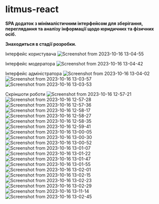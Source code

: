 # litmus-react

**SPA додаток з мінімалістичним інтерфейсом для зберігання, переглядання та аналізу інформації щодо юридичних та фізичних осіб.**

  
**Знаходиться в стадії розробки.**

Інтерфейс користувача
![Screenshot from 2023-10-16 13-04-55](https://github.com/maxmmin/litmus-react/assets/96373600/763361a0-5dba-41f2-b18c-a1caf1c5f2f5)

Інтерфейс модератора
![Screenshot from 2023-10-16 13-04-42](https://github.com/maxmmin/litmus-react/assets/96373600/d5b6cbdc-4255-43f3-85e4-ff3314f8f0e0)

Інтерфейс адміністратора
![Screenshot from 2023-10-16 13-04-02](https://github.com/maxmmin/litmus-react/assets/96373600/cfa3a13c-a55a-469e-910e-748d914e4044)
![Screenshot from 2023-10-16 13-03-57](https://github.com/maxmmin/litmus-react/assets/96373600/5e057720-ae6b-4731-b331-51b2dfd3622b)
![Screenshot from 2023-10-16 13-03-53](https://github.com/maxmmin/litmus-react/assets/96373600/2dc0c6ec-9106-431c-a316-d2396a9edb21)

Скріншоти роботи
![Screenshot from 2023-10-16 12-57-21](https://github.com/maxmmin/litmus-react/assets/96373600/08738ead-e8b7-4a90-8833-d34ddfa51d9a)
![Screenshot from 2023-10-16 12-57-28](https://github.com/maxmmin/litmus-react/assets/96373600/8996217c-ab45-4d32-8e72-203c6c3becb5)
![Screenshot from 2023-10-16 12-57-36](https://github.com/maxmmin/litmus-react/assets/96373600/49825714-4646-45d1-8f6c-e3839678933a)
![Screenshot from 2023-10-16 12-58-17](https://github.com/maxmmin/litmus-react/assets/96373600/d461be27-278a-4b9b-8e94-a9a44b8f6b0e)
![Screenshot from 2023-10-16 12-58-27](https://github.com/maxmmin/litmus-react/assets/96373600/7d5152d2-2dfc-49be-bae2-c4ca6e82f644)
![Screenshot from 2023-10-16 12-58-35](https://github.com/maxmmin/litmus-react/assets/96373600/c9802294-1e83-48a7-8db8-07d318b917e7)
![Screenshot from 2023-10-16 12-59-41](https://github.com/maxmmin/litmus-react/assets/96373600/3509de47-39a2-44e6-8e6e-fb19ad3022e2)
![Screenshot from 2023-10-16 13-00-05](https://github.com/maxmmin/litmus-react/assets/96373600/71116ab5-2718-4dc7-adee-429877bd931f)
![Screenshot from 2023-10-16 13-00-30](https://github.com/maxmmin/litmus-react/assets/96373600/b8f23dfe-0e1c-4670-8c98-95d4a1e1b9e9)
![Screenshot from 2023-10-16 13-00-52](https://github.com/maxmmin/litmus-react/assets/96373600/d42f3630-91d0-45ed-ad35-7944361acdb0)
![Screenshot from 2023-10-16 13-01-07](https://github.com/maxmmin/litmus-react/assets/96373600/d9d93f88-a1bb-4d50-bf72-f068dbcacd4f)
![Screenshot from 2023-10-16 13-01-22](https://github.com/maxmmin/litmus-react/assets/96373600/c60a9232-eda3-4d2d-ae69-e5e7d5312265)
![Screenshot from 2023-10-16 13-01-47](https://github.com/maxmmin/litmus-react/assets/96373600/6450e4d9-0556-43de-8694-fb929120be80)
![Screenshot from 2023-10-16 13-01-55](https://github.com/maxmmin/litmus-react/assets/96373600/ffa43434-bace-4524-94b4-269f3eaa3933)
![Screenshot from 2023-10-16 13-02-01](https://github.com/maxmmin/litmus-react/assets/96373600/b47d2dd2-201a-452d-9809-1432b39e41b1)
![Screenshot from 2023-10-16 13-02-15](https://github.com/maxmmin/litmus-react/assets/96373600/2416099e-2010-4d19-9b8b-a7f44b9ad463)
![Screenshot from 2023-10-16 13-02-23](https://github.com/maxmmin/litmus-react/assets/96373600/46502ccb-46a3-4dd0-aa6d-2946e8aec81b)
![Screenshot from 2023-10-16 13-02-29](https://github.com/maxmmin/litmus-react/assets/96373600/d7c07711-5cac-4dfe-a8d3-0b232126e969)
![Screenshot from 2023-10-16 13-11-14](https://github.com/maxmmin/litmus-react/assets/96373600/85f5a67b-4980-43b7-9fc2-0a850fec2baf)
![Screenshot from 2023-10-16 13-02-45](https://github.com/maxmmin/litmus-react/assets/96373600/62b82509-803f-4e30-b37a-69b3143fc306)





